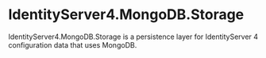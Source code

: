 # IdentityServer4.MongoDB.Storage
IdentityServer4.MongoDB.Storage is a persistence layer for IdentityServer 4 configuration data that uses MongoDB.
